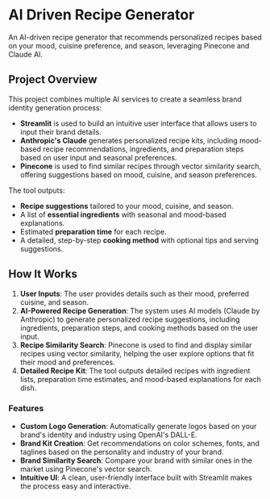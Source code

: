 # AI Driven Recipe Generator
An AI-driven recipe generator that recommends personalized recipes based on your mood, cuisine preference, and season, leveraging Pinecone and Claude AI.

## Project Overview
This project combines multiple AI services to create a seamless brand identity generation process:
- **Streamlit** is used to build an intuitive user interface that allows users to input their brand details.
- **Anthropic's Claude** generates personalized recipe kits, including mood-based recipe recommendations, ingredients, and preparation steps based on user input and seasonal preferences.
- **Pinecone**  is used to find similar recipes through vector similarity search, offering suggestions based on mood, cuisine, and season preferences.

The tool outputs:
- **Recipe suggestions** tailored to your mood, cuisine, and season.
- A list of **essential ingredients** with seasonal and mood-based explanations.
- Estimated **preparation time** for each recipe.
- A detailed, step-by-step **cooking method** with optional tips and serving suggestions.

## How It Works
1. **User Inputs**: The user provides details such as their mood, preferred cuisine, and season.
2. **AI-Powered Recipe Generation**: The system uses AI models (Claude by Anthropic) to generate personalized recipe suggestions, including ingredients, preparation steps, and cooking methods based on the user input.
3. **Recipe Similarity Search**: Pinecone is used to find and display similar recipes using vector similarity, helping the user explore options that fit their mood and preferences.
4. **Detailed Recipe Kit**: The tool outputs detailed recipes with ingredient lists, preparation time estimates, and mood-based explanations for each dish.

### Features
- **Custom Logo Generation**: Automatically generate logos based on your brand's identity and industry using OpenAI's DALL-E.
- **Brand Kit Creation**: Get recommendations on color schemes, fonts, and taglines based on the personality and industry of your brand.
- **Brand Similarity Search**: Compare your brand with similar ones in the market using Pinecone's vector search.
- **Intuitive UI**: A clean, user-friendly interface built with Streamlit makes the process easy and interactive.
